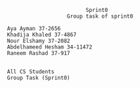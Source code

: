                                              Sprint0
                                       Group task of sprint0

					Aya Ayman 37-2656
					Khadija Khaled 37-4867
					Nour Elshamy 37-2082
					Abdelhameed Hesham 34-11472
					Raneem Rashad 37-917


					All CS Students
					Group Task (Sprint0)
